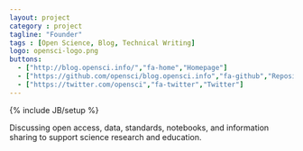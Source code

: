 ```yaml
---
layout: project
category : project
tagline: "Founder"
tags : [Open Science, Blog, Technical Writing]
logo: opensci-logo.png
buttons:
  - ["http://blog.opensci.info/","fa-home","Homepage"]
  - ["https://github.com/opensci/blog.opensci.info","fa-github","Repository"]
  - ["https://twitter.com/opensci","fa-twitter","Twitter"]
---
```

{% include JB/setup %}

Discussing open access, data, standards, notebooks, and information sharing to support science research and education.
